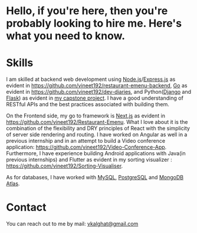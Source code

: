 # Hello, if you're here, then you're probably looking to hire me. Here's what you need to know.

# Skills
I am skilled at backend web development using [Node.js](https://nodejs.org/en)/[Express.js](https://expressjs.com/) as evident in https://github.com/vineet192/restaurant-emenu-backend, [Go](https://go.dev/) as evident in https://github.com/vineet192/dev-diaries, and Python([Django](https://www.djangoproject.com/) and [Flask](https://flask.palletsprojects.com/en/3.0.x/)) as evident in [my capstone project](https://www.youtube.com/watch?v=1wWuwWfDwkM).
I have a good understanding of RESTful APIs and the best practices associated with building them.

On the Frontend side, my go to framework is [Next.js](https://nextjs.org/) as evident in https://github.com/vineet192/Restaurant-Emenu. What I love about it is the combination of the flexibility and DRY principles of React with the simplicity of server side rendering and routing. 
I have worked on Angular as well in a previous internship and in an attempt to build a Video conference application: https://github.com/vineet192/Video-Conference-App. Furthermore, I have experience building Android applications 
with Java(in previous internships) and Flutter as evident in my sorting visualizer : https://github.com/vineet192/Sorting-Visualiser.

As for databases, I have worked with [MySQL](https://www.mysql.com/), [PostgreSQL](https://www.postgresql.org/) and [MongoDB Atlas](https://www.mongodb.com/atlas/database).


# Contact
You can reach out to me by mail: vkalghat@gmail.com
